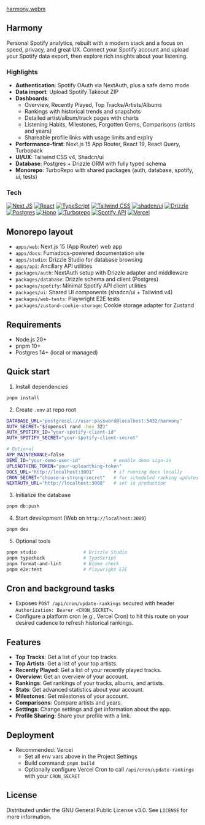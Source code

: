 
[harmony.webm](https://github.com/user-attachments/assets/93851771-a205-47fe-9e49-82a92d8bb246)

## Harmony

Personal Spotify analytics, rebuilt with a modern stack and a focus on speed, privacy, and great UX. Connect your Spotify account and upload your Spotify data export, then explore rich insights about your listening.

### Highlights

- **Authentication**: Spotify OAuth via NextAuth, plus a safe demo mode
- **Data import**: Upload Spotify Takeout ZIP
- **Dashboards**:
  - Overview, Recently Played, Top Tracks/Artists/Albums
  - Rankings with historical trends and snapshots
  - Detailed artist/album/track pages with charts
  - Listening Habits, Milestones, Forgotten Gems, Comparisons (artists and years)
  - Shareable profile links with usage limits and expiry
- **Performance-first**: Next.js 15 App Router, React 19, React Query, Turbopack
- **UI/UX**: Tailwind CSS v4, Shadcn/ui
- **Database**: Postgres + Drizzle ORM with fully typed schema
- **Monorepo**: TurboRepo with shared packages (auth, database, spotify, ui, tests)

### Tech

[![Next JS](https://img.shields.io/badge/Next-black?style=for-the-badge&logo=next.js&logoColor=white)](https://nextjs.org/)
[![React](https://img.shields.io/badge/react-%2320232a.svg?style=for-the-badge&logo=react&logoColor=%2361DAFB)](https://react.dev/)
[![TypeScript](https://img.shields.io/badge/typescript-%23007ACC.svg?style=for-the-badge&logo=typescript&logoColor=white)](https://typescriptlang.org/)
[![Tailwind CSS](https://img.shields.io/badge/tailwindcss-%2338B2AC.svg?style=for-the-badge&logo=tailwind-css&logoColor=white)](https://tailwindcss.com/)
[![shadcn/ui](https://img.shields.io/badge/shadcn%2Fui-000?style=for-the-badge&logo=shadcnui&logoColor=fff)](https://ui.shadcn.com/)
[![Drizzle](https://img.shields.io/badge/Drizzle-2A2A2A?style=for-the-badge&logo=drizzle&logoColor=white)](https://orm.drizzle.team/)
[![Postgres](https://img.shields.io/badge/Postgres-316192?style=for-the-badge&logo=postgresql&logoColor=white)](https://postgresql.org/)
[![Hono](https://img.shields.io/badge/Hono-e36002?style=for-the-badge&logo=hono&logoColor=white)](https://hono.dev/)
[![Turborepo](https://img.shields.io/badge/Turborepo-000?style=for-the-badge&logo=turborepo&logoColor=white)](https://turbo.build/)
[![Spotify API](https://img.shields.io/badge/Spotify-1ED760?style=for-the-badge&logo=spotify&logoColor=white)](https://developer.spotify.com/documentation/web-api/)
[![Vercel](https://img.shields.io/badge/Vercel-black?style=for-the-badge&logo=vercel&logoColor=white)](https://vercel.com/)

## Monorepo layout

- `apps/web`: Next.js 15 (App Router) web app
- `apps/docs`: Fumadocs-powered documentation site
- `apps/studio`: Drizzle Studio for database browsing
- `apps/api`: Ancillary API utilities
- `packages/auth`: NextAuth setup with Drizzle adapter and middleware
- `packages/database`: Drizzle schema and client (Postgres)
- `packages/spotify`: Minimal Spotify API client utilities
- `packages/ui`: Shared UI components (shadcn/ui + Tailwind v4)
- `packages/web-tests`: Playwright E2E tests
- `packages/zustand-cookie-storage`: Cookie storage adapter for Zustand

## Requirements

- Node.js 20+
- pnpm 10+
- Postgres 14+ (local or managed)

## Quick start

1) Install dependencies

```bash
pnpm install
```

2) Create `.env` at repo root

```bash
DATABASE_URL="postgresql://user:password@localhost:5432/harmony"
AUTH_SECRET="$(openssl rand -hex 32)"
AUTH_SPOTIFY_ID="your-spotify-client-id"
AUTH_SPOTIFY_SECRET="your-spotify-client-secret"

# Optional
APP_MAINTENANCE=false
DEMO_ID="your-demo-user-id"            # enable demo sign-in
UPLOADTHING_TOKEN="your-uploadthing-token"
DOCS_URL="http://localhost:3001"       # if running docs locally
CRON_SECRET="choose-a-strong-secret"   # for scheduled ranking updates
NEXTAUTH_URL="http://localhost:3000"   # set in production
```

3) Initialize the database

```bash
pnpm db:push
```

4) Start development (Web on `http://localhost:3000`)

```bash
pnpm dev
```

5) Optional tools

```bash
pnpm studio                 # Drizzle Studio
pnpm typecheck              # TypeScript
pnpm format-and-lint        # Biome check
pnpm e2e:test               # Playwright E2E
```

## Cron and background tasks

- Exposes `POST /api/cron/update-rankings` secured with header `Authorization: Bearer <CRON_SECRET>`.
- Configure a platform cron (e.g., Vercel Cron) to hit this route on your desired cadence to refresh historical rankings.

## Features

- **Top Tracks**: Get a list of your top tracks.
- **Top Artists**: Get a list of your top artists.
- **Recently Played**: Get a list of your recently played tracks.
- **Overview**: Get an overview of your account.
- **Rankings**: Get rankings of your tracks, albums, and artists.
- **Stats**: Get advanced statistics about your account.
- **Milestones**: Get milestones of your account.
- **Comparisons**: Compare artists and years.
- **Settings**: Change settings and get information about the app.
- **Profile Sharing**: Share your profile with a link.

## Deployment

- Recommended: Vercel
  - Set all env vars above in the Project Settings
  - Build command: `pnpm build`
  - Optionally configure Vercel Cron to call `/api/cron/update-rankings` with your `CRON_SECRET`

## License

Distributed under the GNU General Public License v3.0. See `LICENSE` for more information.
